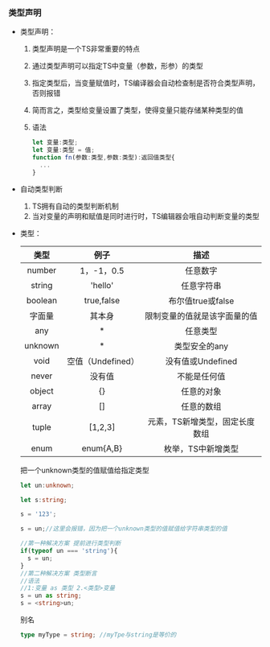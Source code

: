 ### 类型声明

- 类型声明：

  1. 类型声明是一个TS非常重要的特点

  2. 通过类型声明可以指定TS中变量（参数，形参）的类型

  3. 指定类型后，当变量赋值时，TS编译器会自动检查制是否符合类型声明，否则报错

  4. 简而言之，类型给变量设置了类型，使得变量只能存储某种类型的值

  5. 语法

     ~~~typescript
     let 变量:类型;
     let 变量:类型 = 值;
     function fn(参数:类型,参数:类型):返回值类型{
       ...
     }
     ~~~

- 自动类型判断

  1. TS拥有自动的类型判断机制
  2. 当对变量的声明和赋值是同时进行时，TS编辑器会哦自动判断变量的类型

- 类型：

  |  类型   |       例子        |              描述              |
  | :-----: | :---------------: | :----------------------------: |
  | number  |    1，-1，0.5     |            任意数字            |
  | string  |      'hello'      |           任意字符串           |
  | boolean |    true,false     |       布尔值true或false        |
  | 字面量  |      其本身       |  限制变量的值就是该字面量的值  |
  |   any   |         *         |            任意类型            |
  | unknown |         *         |         类型安全的any          |
  |  void   | 空值（Undefined） |       没有值或Undefined        |
  |  never  |      没有值       |          不能是任何值          |
  | object  |        {}         |           任意的对象           |
  |  array  |        []         |           任意的数组           |
  |  tuple  |      [1,2,3]      | 元素，TS新增类型，固定长度数组 |
  |  enum   |     enum{A,B}     |       枚举，TS中新增类型       |

  把一个unknown类型的值赋值给指定类型

  ~~~typescript
  let un:unknown;
  
  let s:string;
  
  s = '123';
  
  s = un;//这里会报错，因为把一个unknown类型的值赋值给字符串类型的值
  
  //第一种解决方案 提前进行类型判断
  if(typeof un === 'string'){
    s = un;
  }
  //第二种解决方案 类型断言
  //语法 
  //1:变量 as 类型 2.<类型>变量
  s = un as string;
  s = <string>un;
  ~~~

  别名
  
  ~~~typescript
  type myType = string; //myTpe与string是等价的
  ~~~
  
  